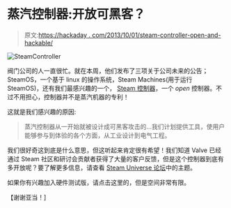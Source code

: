 # 蒸汽控制器:开放可黑客？

> 原文:[https://hackaday . com/2013/10/01/steam-controller-open-and-hackable/](https://hackaday.com/2013/10/01/steam-controller-open-and-hackable/)

![SteamController](../Images/68c884bca05e9f2c9851c878bd2cf74d.png)

阀门公司的人一直很忙。就在本周，他们发布了三项关于公司未来的公告；SteamOS，一个基于 linux 的操作系统，Steam Machines(用于运行 SteamOS)，还有我们最感兴趣的一个， [Steam 控制器](http://store.steampowered.com/livingroom/SteamController/)，一个 *open* 控制器。不过不用担心，控制器并不是蒸汽机器的专利！

这就是我们感兴趣的原因:

> 蒸汽控制器从一开始就被设计成可黑客攻击的…我们计划提供工具，使用户能够参与到体验的各个方面，从工业设计到电气工程。

我们很好奇这到底是什么意思，但这听起来肯定很有希望！我们知道 Valve 已经通过 Steam 社区和研讨会贡献者获得了大量的客户反馈，但是这个控制器到底有多开放呢？要了解更多信息，请查看 [Steam Universe 论坛](http://steamcommunity.com/groups/steamuniverse)中的主题。

如果你有兴趣加入硬件测试版，请点击这里的，但是空间非常有限。

【谢谢亚当！]